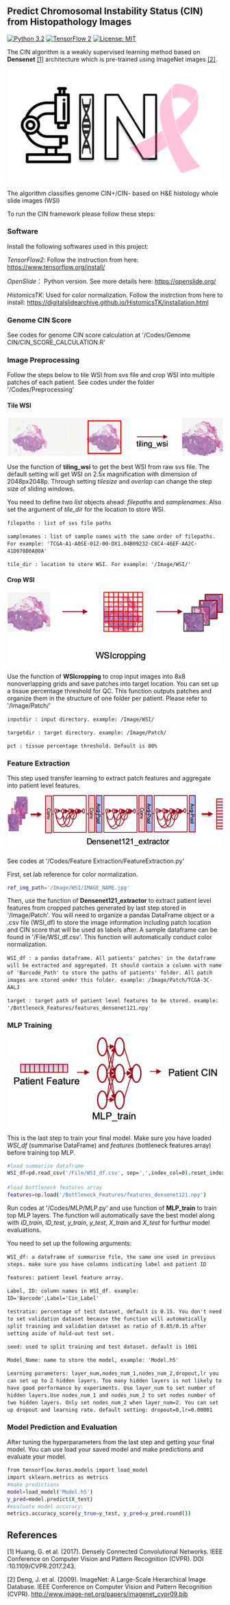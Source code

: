 ## Predict Chromosomal Instability Status (CIN) from Histopathology Images


[![Python 3.2](https://img.shields.io/badge/python-3-blue.svg)](https://www.python.org/downloads/release/python-2715/)
[![TensorFlow 2](https://img.shields.io/badge/TF-2-orange.svg)](https://www.tensorflow.org/install/source)
[![License: MIT](https://img.shields.io/badge/License-MIT-green.svg)](https://opensource.org/licenses/MIT)


The CIN algorithm is a weakly supervised learning method based on **Densenet** [[1]](#1) architecture which is pre-trained using ImageNet images [[2]](#2).

![cin Logo](Image/cinlogo.png)


The algorithm classifies genome CIN+/CIN- based on H&E histology whole slide images (WSI)

To run the CIN framework please follow these steps:

###   **Software** 

Install the following softwares used in this project:

*TensorFlow2*: Follow the instruction from here: https://www.tensorflow.org/install/

*OpenSlide*： Python version. See more details here: https://openslide.org/

*HistomicsTK*: Used for color normalization. Follow the instrction from here to install: https://digitalslidearchive.github.io/HistomicsTK/installation.html

###   **Genome CIN Score** 

See codes for genome CIN score calculation at '/Codes/Genome CIN/CIN_SCORE_CALCULATION.R'

###   **Image Preprocessing**

Follow the steps below to tile WSI from svs file and crop WSI into multiple patches of each patient. See codes under the folder '/Codes/Preprocessing'

#### Tile WSI

![tilewsi](Image/tiling_wsi.png)

Use the function of **tiling_wsi** to get the best WSI from raw svs file. The default setting will get WSI on 2.5x magnification with dimension of 2048px2048p. Through setting *tilesize* and *overlap* can change the step size of sliding windows.

You need to define two *list* objects ahead:  *filepaths* and *samplenames*. Also set the argument of *tile_dir* for the location to store WSI.

`filepaths : list of svs file paths`

`samplenames : list of sample names with the same order of filepaths. For example: 'TCGA-A1-A0SE-01Z-00-DX1.04B09232-C6C4-46EF-AA2C-41D078D0A80A'`

`tile_dir : location to store WSI. For example: '/Image/WSI/'`


#### Crop WSI

![cropwsi](Image/WSIcropping.png)

Use the function of **WSIcropping** to crop input images into 8x8 nonoverlapping grids and save patches into target location. You can set up a tissue percentage threshold for QC. This function outputs patches and organize them in the structure of one folder per patient. Please refer to '/Image/Patch/'

`inputdir : input directory. example: /Image/WSI/`

`targetdir : target directory. example: /Image/Patch/`

`pct : tissue percentage threshold. Default is 80%`


###   **Feature Extraction**

This step used transfer learning to extract patch features and aggregate into patient level features.

![featureextract](Image/feature_extract.png)

See codes at '/Codes/Feature Extraction/FeatureExtraction.py'

First, set lab reference for color normalization. 

```bash
ref_img_path='/Image/WSI/IMAGE_NAME.jpg'
```

Then, use the function of **Densenet121_extractor** to extract patient level features from cropped patches generated by last step stored in '/Image/Patch'. You will need to organize a pandas DataFrame object or a .csv file (WSI_df) to store the image information including patch location and CIN score that will be used as labels after. A sample dataframe can be found in '/File/WSI_df.csv'. This function will automatically conduct color normalization. 

`WSI_df : a pandas dataframe. All patients' patches' in the dataframe will be extracted and aggregated. It should contain a column with name of 'Barcode_Path' to store the paths of patients' folder. All patch images are stored under this folder. example: /Image/Patch/TCGA-3C-AALJ`

`target : target path of patient level features to be stored. example: '/Bottleneck_Features/features_densenet121.npy'`


###   **MLP Training**

![MLP](Image/MLP_train.png)

This is the last step to train your final model. Make sure you have loaded *WSI_df* (summarise DataFrame) and *features* (bottleneck features array) before training top MLP.

```bash
#load summarise dataframe
WSI_df=pd.read_csv('/File/WSI_df.csv', sep=',',index_col=0).reset_index(drop=True)

#load bottleneck features array
features=np.load('/Bottleneck_Features/features_densenet121.npy')
```

Run codes at '/Codes/MLP/MLP.py' and use function of **MLP_train** to train top MLP layers. The function will automatically save the best model along with *ID_train*, *ID_test*, *y_train*, *y_test*, *X_train* and *X_test* for furthur model evaluations.

You need to set up the following arguments:

`WSI_df: a dataframe of summarise file, the same one used in previous steps. make sure you have columns indicating label and patient ID`

`features: patient level feature array. `

`Label, ID: column names in WSI_df. example: ID='Barcode',Label='Cin_Label'`

`testratio: percentage of test dataset, default is 0.15. You don't need to set validation dataset because the function will automatically split training and validation dataset as ratio of 0.85/0.15 after setting aside of hold-out test set.`

`seed: used to split training and test dataset. default is 1001`

`Model_Name: name to store the model, example: 'Model.h5'`

`Learning parameters: layer_num,nodes_num_1,nodes_num_2,dropout,lr
you can set up to 2 hidden layers. Too many hidden layers is not likely to have good performance by experiments. Use layer_num to set number of hidden layers.Use nodes_num_1 and nodes_num_2 to set nodes number of two hidden layers. Only set nodes_num_2 when layer_num=2. You can set up dropout and learning rate. default setting: dropout=0,lr=0.00001`

###   **Model Prediction and Evaluation**

After tuning the hyperparameters from the last step and getting your final model. You can use load your saved model and make predictions and evaluate your model.

```bash
from tensorflow.keras.models import load_model
import sklearn.metrics as metrics
#make predictions
model=load_model('Model.h5')
y_pred=model.predict(X_test)
#evaluate model accuracy:
metrics.accuracy_score(y_true=y_test, y_pred=y_pred.round())
```


## References
<a id="1">[1]</a> 
Huang, G. et al. (2017). 
Densely Connected Convolutional Networks.
IEEE Conference on Computer Vision and Pattern Recognition (CVPR). 
DOI :10.1109/CVPR.2017.243.

<a id="2">[2]</a> 
Deng, J. et al. (2009).
ImageNet: A Large-Scale Hierarchical Image Database.
IEEE Conference on Computer Vision and Pattern Recognition (CVPR).
http://www.image-net.org/papers/imagenet_cvpr09.bib
